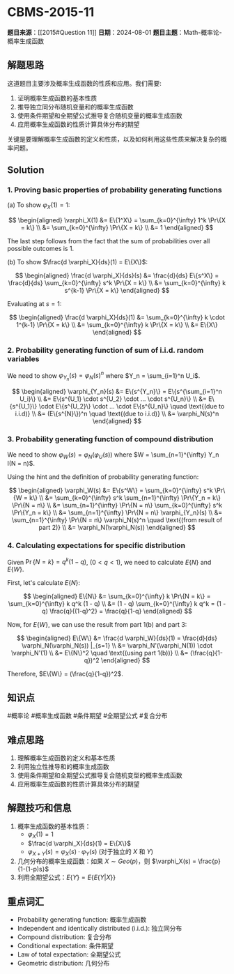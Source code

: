 # CBMS-2015-11

**题目来源**：[[2015#Question 11]]
**日期**：2024-08-01
**题目主题**：Math-概率论-概率生成函数

## 解题思路

这道题目主要涉及概率生成函数的性质和应用。我们需要:

1. 证明概率生成函数的基本性质
2. 推导独立同分布随机变量和的概率生成函数
3. 使用条件期望和全期望公式推导复合随机变量的概率生成函数
4. 应用概率生成函数的性质计算具体分布的期望

关键是要理解概率生成函数的定义和性质，以及如何利用这些性质来解决复杂的概率问题。

## Solution

### 1. Proving basic properties of probability generating functions

(a) To show $\varphi_X(1) = 1$:

$$
\begin{aligned}
\varphi_X(1) &= E\{1^X\} = \sum_{k=0}^{\infty} 1^k \Pr\{X = k\} \\
&= \sum_{k=0}^{\infty} \Pr\{X = k\} \\
&= 1
\end{aligned}
$$

The last step follows from the fact that the sum of probabilities over all possible outcomes is 1.

(b) To show $\frac{d \varphi_X}{ds}(1) = E\{X\}$:

$$
\begin{aligned}
\frac{d \varphi_X}{ds}(s) &= \frac{d}{ds} E\{s^X\} = \frac{d}{ds} \sum_{k=0}^{\infty} s^k \Pr\{X = k\} \\
&= \sum_{k=0}^{\infty} k s^{k-1} \Pr\{X = k\}
\end{aligned}
$$

Evaluating at $s = 1$:

$$
\begin{aligned}
\frac{d \varphi_X}{ds}(1) &= \sum_{k=0}^{\infty} k \cdot 1^{k-1} \Pr\{X = k\} \\
&= \sum_{k=0}^{\infty} k \Pr\{X = k\} \\
&= E\{X\}
\end{aligned}
$$

### 2. Probability generating function of sum of i.i.d. random variables

We need to show $\varphi_{Y_n}(s) = \varphi_N(s)^n$ where $Y_n = \sum_{i=1}^n U_i$.

$$
\begin{aligned}
\varphi_{Y_n}(s) &= E\{s^{Y_n}\} = E\{s^{\sum_{i=1}^n U_i}\} \\
&= E\{s^{U_1} \cdot s^{U_2} \cdot ... \cdot s^{U_n}\} \\
&= E\{s^{U_1}\} \cdot E\{s^{U_2}\} \cdot ... \cdot E\{s^{U_n}\} \quad \text{(due to i.i.d)} \\
&= (E\{s^{N}\})^n \quad \text{(due to i.i.d)} \\
&= \varphi_N(s)^n
\end{aligned}
$$

### 3. Probability generating function of compound distribution

We need to show $\varphi_W(s) = \varphi_N(\varphi_U(s))$ where $W = \sum_{n=1}^{\infty} Y_n I(N = n)$.

Using the hint and the definition of probability generating function:

$$
\begin{aligned}
\varphi_W(s) &= E\{s^W\} = \sum_{k=0}^{\infty} s^k \Pr\{W = k\} \\
&= \sum_{k=0}^{\infty} s^k \sum_{n=1}^{\infty} \Pr\{Y_n = k\} \Pr\{N = n\} \\
&= \sum_{n=1}^{\infty} \Pr\{N = n\} \sum_{k=0}^{\infty} s^k \Pr\{Y_n = k\} \\
&= \sum_{n=1}^{\infty} \Pr\{N = n\} \varphi_{Y_n}(s) \\
&= \sum_{n=1}^{\infty} \Pr\{N = n\} \varphi_N(s)^n \quad \text{(from result of part 2)} \\
&= \varphi_N(\varphi_N(s))
\end{aligned}
$$

### 4. Calculating expectations for specific distribution

Given $\Pr\{N = k\} = q^k (1 - q)$, $(0 < q < 1)$, we need to calculate $E\{N\}$ and $E\{W\}$.

First, let's calculate $E\{N\}$:

$$
\begin{aligned}
E\{N\} &= \sum_{k=0}^{\infty} k \Pr\{N = k\} = \sum_{k=0}^{\infty} k q^k (1 - q) \\
&= (1 - q) \sum_{k=0}^{\infty} k q^k = (1 - q) \frac{q}{(1-q)^2} = \frac{q}{1-q}
\end{aligned}
$$

Now, for $E\{W\}$, we can use the result from part 1(b) and part 3:

$$
\begin{aligned}
E\{W\} &= \frac{d \varphi_W}{ds}(1) = \frac{d}{ds} \varphi_N(\varphi_N(s)) |_{s=1} \\
&= \varphi_N'(\varphi_N(1)) \cdot \varphi_N'(1) \\
&= E\{N\}^2 \quad \text{(using part 1(b))} \\
&= (\frac{q}{1-q})^2
\end{aligned}
$$

Therefore, $E\{W\} = (\frac{q}{1-q})^2$.

## 知识点

#概率论 #概率生成函数 #条件期望 #全期望公式 #复合分布

## 难点思路

1. 理解概率生成函数的定义和基本性质
2. 利用独立性推导和的概率生成函数
3. 使用条件期望和全期望公式推导复合随机变型的概率生成函数
4. 应用概率生成函数的性质计算具体分布的期望

## 解题技巧和信息

1. 概率生成函数的基本性质：
   - $\varphi_X(1) = 1$
   - $\frac{d \varphi_X}{ds}(1) = E\{X\}$
   - $\varphi_{X+Y}(s) = \varphi_X(s) \cdot \varphi_Y(s)$ (对于独立的 $X$ 和 $Y$)
2. 几何分布的概率生成函数：如果 $X \sim Geo(p)$，则 $\varphi_X(s) = \frac{p}{1-(1-p)s}$
3. 利用全期望公式：$E\{Y\} = E\{E\{Y|X\}\}$

## 重点词汇

- Probability generating function: 概率生成函数
- Independent and identically distributed (i.i.d.): 独立同分布
- Compound distribution: 复合分布
- Conditional expectation: 条件期望
- Law of total expectation: 全期望公式
- Geometric distribution: 几何分布
